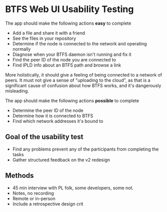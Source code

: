 # BTFS Web UI Usability Testing

The app should make the following actions **easy** to complete

- Add a file and share it with a friend
- See the files in your repository
- Determine if the node is connected to the network and operating normally
- Diagnose when your BTFS daemon isn't running and fix it
- Find the peer ID of the node you are connected to
- Find IPLD info about an BTFS path and browse a link

More holistically, it should give a feeling of being connected to a network of peers.
It must not give a sense of "uploading to the cloud", as that is a significant cause
of confusion about how BTFS works, and it's dangerously misleading.

The app should make the following actions **possible** to complete

- Determine the peer ID of the node
- Determine how it is connected to BTFS
- Find which network addresses it's bound to

## Goal of the usability test

- Find any problems prevent any of the participants from completing the tasks
- Gather structured feedback on the v2 redesign

## Methods

- 45 min interview with PL folk, some developers, some not.
- Notes, no recording
- Remote or in-person
- Include a retrospective design crit
